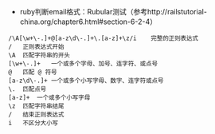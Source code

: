 - ruby判断email格式：Rubular测试（参考http://railstutorial-china.org/chapter6.html#section-6-2-4）
```
/\A[\w+\-.]+@[a-z\d\-.]+\.[a-z]+\z/i	完整的正则表达式
/	正则表达式开始
\A	匹配字符串的开头
[\w+\-.]+	一个或多个字母、加号、连字符、或点号
@	匹配 @ 符号
[a-z\d\-.]+	一个或多个小写字母、数字、连字符或点号
\.	匹配点号
[a-z]+	一个或多个小写字母
\z	匹配字符串结尾
/	结束正则表达式
i	不区分大小写
```